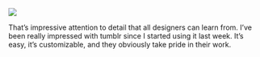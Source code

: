 <!--
slug: tumblr-attention-to-detail
date: Mon Apr 27 2009 17:17:00 GMT+0200 (CEST)
tags: tumblr, design, iphone
title: Look closely at the icons for &ldquo;text&rdquo;, &ldquo;photo&rdquo;, etc from this screenshot of the tumblr.com iPhone app. The ripped pieces of paper are all unique and the pattern of the torn edge matches the icons above and below!!!
id: 100682230
link: http://joreteg.com/post/100682230/tumblr-attention-to-detail
raw: {"blog_name":"henrikjoreteg","id":100682230,"post_url":"http://joreteg.com/post/100682230/tumblr-attention-to-detail","slug":"tumblr-attention-to-detail","type":"photo","date":"2009-04-27 15:17:00 GMT","timestamp":1240845420,"state":"published","format":"html","reblog_key":"2YgxMmJ1","tags":["tumblr","design","iphone"],"short_url":"http://tmblr.co/ZgL_Yy604ds","recommended_source":null,"recommended_color":null,"highlighted":[],"note_count":0,"caption":"<p>Look closely at the icons for &ldquo;text&rdquo;, &ldquo;photo&rdquo;, etc from this screenshot of the tumblr.com iPhone app. The ripped pieces of paper are all unique and the pattern of the torn edge matches the icons above and below!!!</p>\n\n<p>That&rsquo;s impressive attention to detail that all designers can learn from. I&rsquo;ve been really impressed with tumblr since I started using it last week. It&rsquo;s easy, it&rsquo;s customizable, and they obviously take pride in their work.</p>","reblog":{"tree_html":"","comment":"<p>Look closely at the icons for “text”, “photo”, etc from this screenshot of the tumblr.com iPhone app. The ripped pieces of paper are all unique and the pattern of the torn edge matches the icons above and below!!!</p>\n\n<p>That’s impressive attention to detail that all designers can learn from. I’ve been really impressed with tumblr since I started using it last week. It’s easy, it’s customizable, and they obviously take pride in their work.</p>"},"trail":[{"blog":{"name":"henrikjoreteg","active":true,"theme":{"header_full_width":1500,"header_full_height":500,"header_focus_width":676,"header_focus_height":380,"avatar_shape":"circle","background_color":"#F6F6F6","body_font":"Helvetica Neue","header_bounds":"0,1249,380,573","header_image":"http://static.tumblr.com/df7befc8b0387cf597578e613c221cb3/uzkwgdq/FAjnt7hyg/tumblr_static_agmw2bdhkjs4ws4sscw44swgc.jpg","header_image_focused":"http://static.tumblr.com/df7befc8b0387cf597578e613c221cb3/uzkwgdq/1oSnt7hyh/tumblr_static_tumblr_static_agmw2bdhkjs4ws4sscw44swgc_focused_v3.jpg","header_image_scaled":"http://static.tumblr.com/df7befc8b0387cf597578e613c221cb3/uzkwgdq/FAjnt7hyg/tumblr_static_agmw2bdhkjs4ws4sscw44swgc_2048_v2.jpg","header_stretch":true,"link_color":"#529ECC","show_avatar":true,"show_description":true,"show_header_image":true,"show_title":true,"title_color":"#444444","title_font":"Helvetica Neue","title_font_weight":"bold"}},"post":{"id":"100682230"},"content_raw":"<p>Look closely at the icons for “text”, “photo”, etc from this screenshot of the tumblr.com iPhone app. The ripped pieces of paper are all unique and the pattern of the torn edge matches the icons above and below!!!</p>\n\n<p>That’s impressive attention to detail that all designers can learn from. I’ve been really impressed with tumblr since I started using it last week. It’s easy, it’s customizable, and they obviously take pride in their work.</p>","content":"<p>Look closely at the icons for “text”, “photo”, etc from this screenshot of the tumblr.com iPhone app. The ripped pieces of paper are all unique and the pattern of the torn edge matches the icons above and below!!!</p>\n\n<p>That’s impressive attention to detail that all designers can learn from. I’ve been really impressed with tumblr since I started using it last week. It’s easy, it’s customizable, and they obviously take pride in their work.</p>","is_current_item":true,"is_root_item":true}],"image_permalink":"http://joreteg.com/image/100682230","photos":[{"caption":"","alt_sizes":[{"width":320,"height":480,"url":"http://41.media.tumblr.com/kGrOdmtr7msuy088bSUpVfCDo1_400.jpg"},{"width":250,"height":375,"url":"http://36.media.tumblr.com/kGrOdmtr7msuy088bSUpVfCDo1_250.jpg"},{"width":100,"height":150,"url":"http://36.media.tumblr.com/kGrOdmtr7msuy088bSUpVfCDo1_100.jpg"},{"width":75,"height":75,"url":"http://41.media.tumblr.com/kGrOdmtr7msuy088bSUpVfCDo1_75sq.jpg"}],"original_size":{"width":320,"height":480,"url":"http://41.media.tumblr.com/kGrOdmtr7msuy088bSUpVfCDo1_400.jpg"}}],"title":"Look closely at the icons for &ldquo;text&rdquo;, &ldquo;photo&rdquo;, etc from this screenshot of the tumblr.com iPhone app. The ripped pieces of paper are all unique and the pattern of the torn edge matches the icons above and below!!!","body":"<img src=\"http://41.media.tumblr.com/kGrOdmtr7msuy088bSUpVfCDo1_400.jpg\">\n\n<p>That&rsquo;s impressive attention to detail that all designers can learn from. I&rsquo;ve been really impressed with tumblr since I started using it last week. It&rsquo;s easy, it&rsquo;s customizable, and they obviously take pride in their work.</p>"}
publish: 2009-04-027
-->


![](http://41.media.tumblr.com/kGrOdmtr7msuy088bSUpVfCDo1_400.jpg)

That’s impressive attention to detail that all designers can learn from.
I’ve been really impressed with tumblr since I started using it last
week. It’s easy, it’s customizable, and they obviously take pride in
their work.

